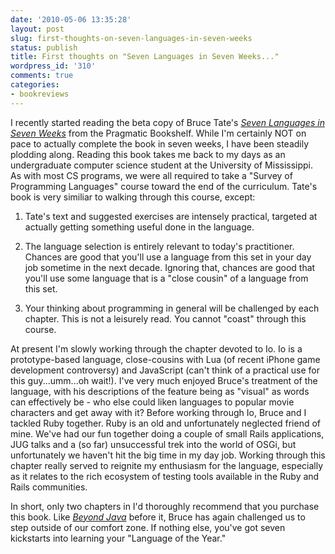 ```yaml
---
date: '2010-05-06 13:35:28'
layout: post
slug: first-thoughts-on-seven-languages-in-seven-weeks
status: publish
title: First thoughts on "Seven Languages in Seven Weeks..."
wordpress_id: '310'
comments: true
categories:
- bookreviews
---
```


I recently started reading the beta copy of Bruce Tate's [_Seven Languages in Seven Weeks_](http://pragprog.com/titles/btlang/seven-languages-in-seven-weeks) from the Pragmatic Bookshelf. While I'm certainly NOT on pace to actually complete the book in seven weeks, I have been steadily plodding along. Reading this book takes me back to my days as an undergraduate computer science student at the University of Mississippi. As with most CS programs, we were all required to take a "Survey of Programming Languages" course toward the end of the curriculum. Tate's book is very similiar to walking through this course, except:




	
  1. Tate's text and suggested exercises are intensely practical, targeted at actually getting something useful done in the language.

	
  2. The language selection is entirely relevant to today's practitioner. Chances are good that you'll use a language from this set in your day job sometime in the next decade. Ignoring that, chances are good that you'll use some language that is a "close cousin" of a language from this set.

	
  3. Your thinking about programming in general will be challenged by each chapter. This is not a leisurely read. You cannot "coast" through this course.



At present I'm slowly working through the chapter devoted to Io. Io is a prototype-based language, close-cousins with Lua (of recent iPhone game development controversy) and JavaScript (can't think of a practical use for this guy...umm...oh wait!). I've very much enjoyed Bruce's treatment of the language, with his descriptions of the feature being as "visual" as words can effectively be - who else could liken languages to popular movie characters and get away with it? Before working through Io, Bruce and I tackled Ruby together. Ruby is an old and unfortunately neglected friend of mine. We've had our fun together doing a couple of small Rails applications, JUG talks and a (so far) unsuccessful trek into the world of OSGi, but unfortunately we haven't hit the big time in my day job. Working through this chapter really served to reignite my enthusiasm for the language, especially as it relates to the rich ecosystem of testing tools available in the Ruby and Rails communities.

In short, only two chapters in I'd thoroughly recommend that you purchase this book. Like [_Beyond Java_](http://oreilly.com/catalog/9780596100940) before it, Bruce has again challenged us to step outside of our comfort zone. If nothing else, you've got seven kickstarts into learning your "Language of the Year."
